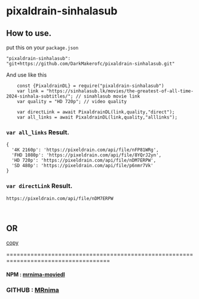 # pixaldrain-sinhalasub

## How to use.
put this on your `package.json`
```
"pixaldrain-sinhalasub": "git+https://github.com/DarkMakerofc/pixaldrain-sinhalasub.git"
```
And use like this
```
    const {PixaldrainDL} = require("pixaldrain-sinhalasub")
    var link = "https://sinhalasub.lk/movies/the-greatest-of-all-time-2024-sinhala-subtitles/"; // sinahlasub movie link
    var quality = "HD 720p"; // video quality
    
    var directLink = await PixaldrainDL(link,quality,"direct");
    var all_links = await PixaldrainDL(link,quality,"alllinks");

```
### `var all_links` Result.
```
{
  '4K 2160p': 'https://pixeldrain.com/api/file/nFP81WRg',
  'FHD 1080p': 'https://pixeldrain.com/api/file/8YQrJ2yn',
  'HD 720p': 'https://pixeldrain.com/api/file/nDM7ERPW',
  'SD 480p': 'https://pixeldrain.com/api/file/p6nmr7Vk'
}
```
### `var directLink` Result.
```
https://pixeldrain.com/api/file/nDM7ERPW
```
</br>

## OR
[copy](/copy.md)

====================================================================================

#### NPM : [mrnima-moviedl](https://www.npmjs.com/package/mrnima-moviedl)
### GITHUB : [MRnima](https://github.com/darkmakerofc)
